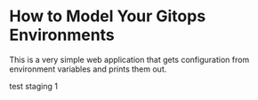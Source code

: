 # How to Model Your Gitops Environments

This is a very simple web application that gets configuration from environment variables and prints them out.

test staging 1